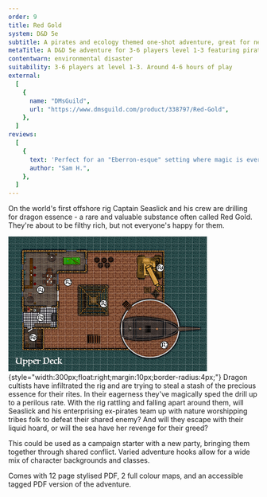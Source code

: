 ```yaml
---
order: 9
title: Red Gold
system: D&D 5e
subtitle: A pirates and ecology themed one-shot adventure, great for new players
metaTitle: A D&D 5e adventure for 3-6 players level 1-3 featuring pirates and eco warrior druids
contentwarn: environmental disaster
suitability: 3-6 players at level 1-3. Around 4-6 hours of play
external:
  [
    {
      name: "DMsGuild",
      url: "https://www.dmsguild.com/product/338797/Red-Gold",
    },
  ]
reviews:
  [
    {
      text: 'Perfect for an "Eberron-esque" setting where magic is everywhere, Red Gold is one of the more intriguing scenarios that I''ve seen... very easy to pick up and play with very little preparation.',
      author: "Sam H.",
    },
  ]
---
```


On the world's first offshore rig Captain Seaslick and his crew are drilling for dragon essence - a rare and valuable substance often called Red Gold. They're about to be filthy rich, but not everyone's happy for them.

![](map.png){style="width:300px;float:right;margin:10px;border-radius:4px;"}
Dragon cultists have infiltrated the rig and are trying to steal a stash of the precious essence for their rites. In their eagerness they've magically sped the drill up to a perilous rate. With the rig rattling and falling apart around them, will Seaslick and his enterprising ex-pirates team up with nature worshipping tribes folk to defeat their shared enemy? And will they escape with their liquid hoard, or will the sea have her revenge for their greed?

This could be used as a campaign starter with a new party, bringing them together through shared conflict. Varied adventure hooks allow for a wide mix of character backgrounds and classes.

Comes with 12 page stylised PDF, 2 full colour maps, and an accessible tagged PDF version of the adventure.
